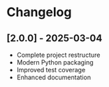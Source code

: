 # Changelog

## [2.0.0] - 2025-03-04
- Complete project restructure
- Modern Python packaging
- Improved test coverage
- Enhanced documentation
